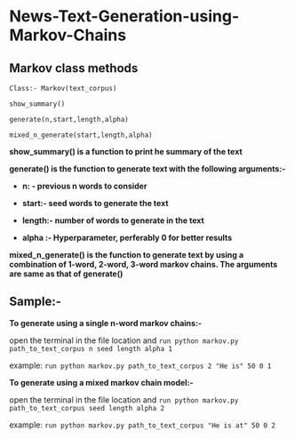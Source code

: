 # News-Text-Generation-using-Markov-Chains


## **Markov class methods**


```Class:- Markov(text_corpus)```

```show_summary()```

```generate(n,start,length,alpha)```

```mixed_n_generate(start,length,alpha)```

**show_summary() is a function to print he summary of the text**

**generate() is the function to generate text with the following arguments:-**

  * **n: - previous n words to consider**

  * **start:- seed words to generate the text**

  * **length:- number of words to generate in the text**

  * **alpha :- Hyperparameter, perferably 0 for better results**

**mixed_n_generate() is the function to generate text by using a combination of 1-word, 2-word, 3-word markov chains. The arguments are same as that of generate()**

## **Sample:-**

**To generate using a single n-word markov chains:-**

open the terminal in the file location and ```run python markov.py path_to_text_corpus n seed length alpha 1 ```

example: ```run python markov.py path_to_text_corpus 2 "He is" 50 0 1 ```

**To generate using a mixed markov chain model:-**

open the terminal in the file location and ```run python markov.py path_to_text_corpus seed length alpha 2 ```

example: ```run python markov.py path_to_text_corpus "He is at" 50 0 2 ```


